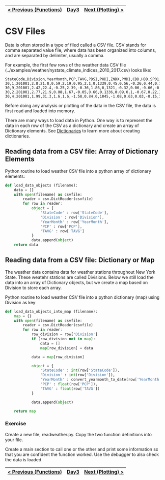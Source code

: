 [< Previous (Functions)](TemperatureConversion.md) | [Day3](../README.md)| [Next (Plotting) >](SimplePlotting.md) |
|----|----|----|
# CSV Files

Data is often stored in a type of filed called a CSV file. CSV stands for comma separated value file, where data has been organized into columns, and are separated by delimiter, usually a comma.

For example, the first few rows of the weather data CSV file (../examples/weather/nystate_climate_indices_2010_2017.csv) looks like:
```
StateCode,Division,YearMonth,PCP,TAVG,PDSI,PHDI,ZNDX,PMDI,CDD,HDD,SP01,SP02,SP03,SP06,SP09,SP12,SP24,TMIN,TMAX
30,1,201001,2.8,21.8,0.59,2.19,0.95,2.1,0,1339,0.45,0.56,-0.26,0.44,0.75,0.41,1.01,14.5,29.2
30,9,201001,2.42,22.4,-0.25,2.39,-0.36,1.86,0,1321,-0.32,0.06,-0.66,-0.08,0.51,0.51,1.52,16,28.8
30,2,201001,2.77,21.9,0.08,1.67,-0.05,0.66,0,1336,0.09,0.1,-0.67,0.22,1.1,0.5,1.07,14.2,29.5
30,4,201001,1.99,31.3,1.6,1.6,-1.58,0.84,0,1045,-1.08,0.63,0.03,-0.15,1.1,0.47,0.84,24.2,38.3

```

Before doing any analysis or plotting of the data in the CSV file, the data is first read and loaded into memory.

There are many ways to load data in Python. One way is to represent the data in each row of the CSV as a dictionary and create an array of Dictionary elements. See [Dictionaries](../Day2/Dictionaries.md) to learn more about creating dictionaries.

## Reading data from a CSV file: Array of Dictionary Elements

Python routine to load weather CSV file into a python array of dictionary elements:
```python
def load_data_objects (filename):
    data = []
    with open(filename) as csvfile:
        reader = csv.DictReader(csvfile)
        for row in reader:
            object = {
                'StateCode' : row['StateCode'],
                'Division' : row['Division'],
                'YearMonth' : row['YearMonth'],
                'PCP' : row['PCP'],
                'TAVG' : row['TAVG']
            }
            data.append(object)
    return data
```


## Reading data from a CSV file: Dictionary or Map

The weather data contains data for weather stations throughout New York State. These weatehr stations are called Divisions. Below we still load the data into an array of Dictionary objects, but we create a map based on Division to store each array.

Python routine to load weather CSV file into a python dictionary (map) using Division as key
```python
def load_data_objects_into_map (filename):
    map = {}
    with open(filename) as csvfile:
        reader = csv.DictReader(csvfile)
        for row in reader:
            row_division = row['Division']
            if (row_division not in map):
                data = []
                map[row_division] = data

            data = map[row_division]

            object = {
                'StateCode' : int(row['StateCode']),
                'Division' : int(row['Division']),
                'YearMonth' : convert_yearmonth_to_date(row['YearMonth']),
                'PCP' : float(row['PCP']),
                'TAVG' : float(row['TAVG'])
            }

            data.append(object)

    return map
```

### Exercise

Create a new file, readweather.py. Copy the two function definitions into your file.

Create a main section to call one or the other and print some information so that you are confident the function worked. Use the debugger to also check the data is loaded.


[< Previous (Functions)](TemperatureConversion.md) | [Day3](../README.md)| [Next (Plotting) >](SimplePlotting.md) |
|----|----|----|
